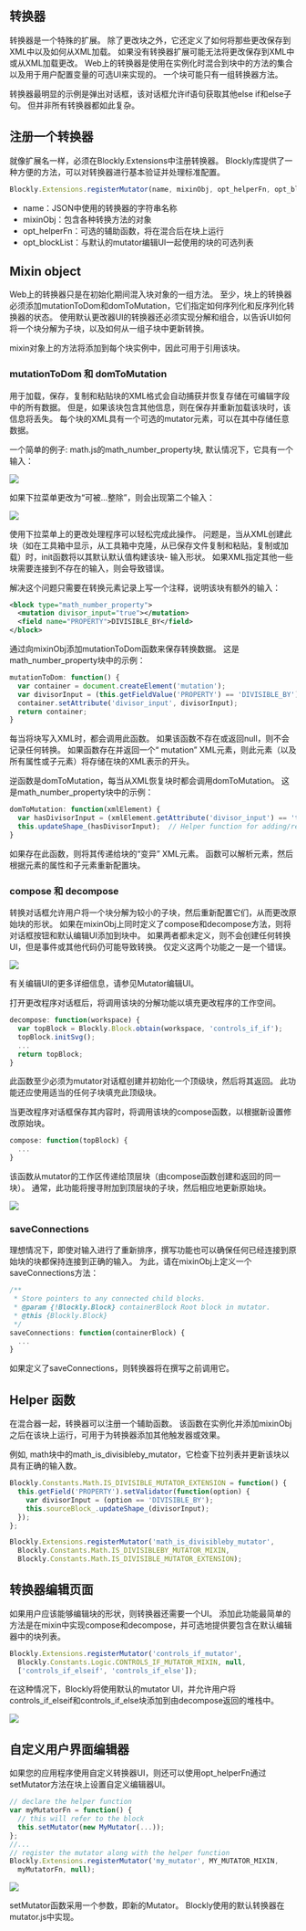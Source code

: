 ## 转换器

转换器是一个特殊的扩展。 除了更改块之外，它还定义了如何将那些更改保存到XML中以及如何从XML加载。 如果没有转换器扩展可能无法将更改保存到XML中或从XML加载更改。 Web上的转换器是使用在实例化时混合到块中的方法的集合以及用于用户配置变量的可选UI来实现的。 一个块可能只有一组转换器方法。

转换器最明显的示例是弹出对话框，该对话框允许if语句获取其他else if和else子句。 但并非所有转换器都如此复杂。

## 注册一个转换器

就像扩展名一样，必须在Blockly.Extensions中注册转换器。 Blockly库提供了一种方便的方法，可以对转换器进行基本验证并处理标准配置。

```js
Blockly.Extensions.registerMutator(name, mixinObj, opt_helperFn, opt_blockList);
```

* name：JSON中使用的转换器的字符串名称
* mixinObj：包含各种转换方法的对象
* opt_helperFn：可选的辅助函数，将在混合后在块上运行
* opt_blockList：与默认的mutator编辑UI一起使用的块的可选列表

## Mixin object

Web上的转换器只是在初始化期间混入块对象的一组方法。 至少，块上的转换器必须添加mutationToDom和domToMutation，它们指定如何序列化和反序列化转换器的状态。 使用默认更改器UI的转换器还必须实现分解和组合，以告诉UI如何将一个块分解为子块，以及如何从一组子块中更新转换。

mixin对象上的方法将添加到每个块实例中，因此可用于引用该块。

### mutationToDom 和 domToMutation

用于加载，保存，复制和粘贴块的XML格式会自动捕获并恢复存储在可编辑字段中的所有数据。 但是，如果该块包含其他信息，则在保存并重新加载该块时，该信息将丢失。 每个块的XML具有一个可选的mutator元素，可以在其中存储任意数据。

一个简单的例子: math.js的math_number_property块, 默认情况下，它具有一个输入：

![](is-even1.png)

如果下拉菜单更改为“可被...整除”，则会出现第二个输入：

![](is-divisible-by.png)

使用下拉菜单上的更改处理程序可以轻松完成此操作。 问题是，当从XML创建此块（如在工具箱中显示，从工具箱中克隆，从已保存文件复制和粘贴，复制或加载）时，init函数将以其默认默认值构建该块- 输入形状。 如果XML指定其他一些块需要连接到不存在的输入，则会导致错误。

解决这个问题只需要在转换元素记录上写一个注释，说明该块有额外的输入：

```xml
<block type="math_number_property">
  <mutation divisor_input="true"></mutation>
  <field name="PROPERTY">DIVISIBLE_BY</field>
</block>
```

通过向mixinObj添加mutationToDom函数来保存转换数据。 这是math_number_property块中的示例：

```js
mutationToDom: function() {
  var container = document.createElement('mutation');
  var divisorInput = (this.getFieldValue('PROPERTY') == 'DIVISIBLE_BY');
  container.setAttribute('divisor_input', divisorInput);
  return container;
}
```

每当将块写入XML时，都会调用此函数。 如果该函数不存在或返回null，则不会记录任何转换。 如果函数存在并返回一个“ mutation” XML元素，则此元素（以及所有属性或子元素）将存储在块的XML表示的开头。

逆函数是domToMutation，每当从XML恢复块时都会调用domToMutation。 这是math_number_property块中的示例：

```js
domToMutation: function(xmlElement) {
  var hasDivisorInput = (xmlElement.getAttribute('divisor_input') == 'true');
  this.updateShape_(hasDivisorInput);  // Helper function for adding/removing 2nd input.
}
```

如果存在此函数，则将其传递给块的“变异” XML元素。 函数可以解析元素，然后根据元素的属性和子元素重新配置块。

### compose 和 decompose

转换对话框允许用户将一个块分解为较小的子块，然后重新配置它们，从而更改原始块的形状。 如果在mixinObj上同时定义了compose和decompose方法，则将对话框按钮和默认编辑UI添加到块中。 如果两者都未定义，则不会创建任何转换UI，但是事件或其他代码仍可能导致转换。 仅定义这两个功能之一是一个错误。

![](mutator-annot.png)

有关编辑UI的更多详细信息，请参见Mutator编辑UI。

打开更改程序对话框后，将调用该块的分解功能以填充更改程序的工作空间。

```js
decompose: function(workspace) {
  var topBlock = Blockly.Block.obtain(workspace, 'controls_if_if');
  topBlock.initSvg();
  ...
  return topBlock;
}
```

此函数至少必须为mutator对话框创建并初始化一个顶级块，然后将其返回。 此功能还应使用适当的任何子块填充此顶级块。

当更改程序对话框保存其内容时，将调用该块的compose函数，以根据新设置修改原始块。

```js
compose: function(topBlock) {
  ...
}
```

该函数从mutator的工作区传递给顶层块（由compose函数创建和返回的同一块）。 通常，此功能将搜寻附加到顶层块的子块，然后相应地更新原始块。

![](mutator2.png)

### saveConnections

理想情况下，即使对输入进行了重新排序，撰写功能也可以确保任何已经连接到原始块的块都保持连接到正确的输入。 为此，请在mixinObj上定义一个saveConnections方法：

```js
/**
 * Store pointers to any connected child blocks.
 * @param {!Blockly.Block} containerBlock Root block in mutator.
 * @this {Blockly.Block}
 */
saveConnections: function(containerBlock) {
  ...
}
```

如果定义了saveConnections，则转换器将在撰写之前调用它。

## Helper 函数

在混合器一起，转换器可以注册一个辅助函数。 该函数在实例化并添加mixinObj之后在该块上运行，可用于为转换器添加其他触发器或效果。

例如, math块中的math_is_divisibleby_mutator，它检查下拉列表并更新该块以具有正确的输入数。

```js
Blockly.Constants.Math.IS_DIVISIBLE_MUTATOR_EXTENSION = function() {
  this.getField('PROPERTY').setValidator(function(option) {
    var divisorInput = (option == 'DIVISIBLE_BY');
    this.sourceBlock_.updateShape_(divisorInput);
  });
};

Blockly.Extensions.registerMutator('math_is_divisibleby_mutator',
  Blockly.Constants.Math.IS_DIVISIBLEBY_MUTATOR_MIXIN,
  Blockly.Constants.Math.IS_DIVISIBLE_MUTATOR_EXTENSION);
```

## 转换器编辑页面

如果用户应该能够编辑块的形状，则转换器还需要一个UI。 添加此功能最简单的方法是在mixin中实现compose和decompose，并可选地提供要包含在默认编辑器中的块列表。

```js
Blockly.Extensions.registerMutator('controls_if_mutator',
  Blockly.Constants.Logic.CONTROLS_IF_MUTATOR_MIXIN, null,
  ['controls_if_elseif', 'controls_if_else']);
```

在这种情况下，Blockly将使用默认的mutator UI，并允许用户将controls_if_elseif和controls_if_else块添加到由decompose返回的堆栈中。

![](mutator3.png)

## 自定义用户界面编辑器

如果您的应用程序使用自定义转换器UI，则还可以使用opt_helperFn通过setMutator方法在块上设置自定义编辑器UI。

```js
// declare the helper function
var myMutatorFn = function() {
  // this will refer to the block
  this.setMutator(new MyMutator(...));
};
//...
// register the mutator along with the helper function
Blockly.Extensions.registerMutator('my_mutator', MY_MUTATOR_MIXIN,
  myMutatorFn, null);
```

![](controls-if.png)

setMutator函数采用一个参数，即新的Mutator。 Blockly使用的默认转换器在mutator.js中实现。